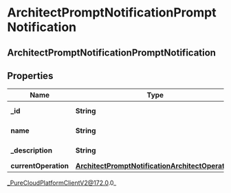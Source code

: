 # ArchitectPromptNotificationPromptNotification

## ArchitectPromptNotificationPromptNotification

## Properties

|Name | Type | Description | Notes|
|------------ | ------------- | ------------- | -------------|
| **_id** | **String** | The prompt ID | [optional] |
| **name** | **String** | The prompt name | [optional] |
| **_description** | **String** | The prompt description | [optional] |
| **currentOperation** | [**ArchitectPromptNotificationArchitectOperation**](ArchitectPromptNotificationArchitectOperation) |  | [optional] |



_PureCloudPlatformClientV2@172.0.0_
